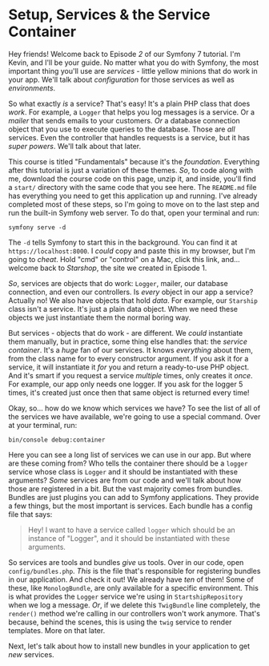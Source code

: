 # Setup, Services & the Service Container

Hey friends! Welcome back to Episode *2* of our Symfony 7 tutorial. I'm Kevin, and I'll be your guide. No matter what you do with Symfony, the most important thing you'll use are *services* - little yellow minions that do work in your app. We'll talk about *configuration* for those services as well as *environments*.

So what exactly *is* a service? That's easy! It's a plain PHP class that does *work*. For example, a `Logger` that helps you log messages is a service. Or a *mailer* that sends emails to your customers. *Or* a database connection object that you use to execute queries to the database. Those are *all* services. Even the controller that handles requests is a service, but it has *super powers*. We'll talk about that later.

This course is titled "Fundamentals" because it's the *foundation*. Everything after this tutorial is just a variation of these themes. *So*, to code along with me, download the course code on this page, unzip it, and inside, you'll find a `start/` directory with the same code that you see here. The `README.md` file has everything you need to get this application up and running. I've already completed most of these steps, so I'm going to move on to the last step and run the built-in Symfony web server. To do that, open your terminal and run:

```terminal
symfony serve -d
```

The `-d` tells Symfony to start this in the background. You can find it at `https://localhost:8000`. I *could* copy and paste this in my browser, but I'm going to *cheat*. Hold "cmd" or "control" on a Mac, click this link, and... welcome back to *Starshop*, the site we created in Episode 1.

*So*, services are objects that do work: `Logger`, mailer, our database connection, and even our controllers. Is *every* object in our app a service? Actually no! We also have objects that hold *data*. For example, our `Starship` class isn't a service. It's just a plain data object. When we need these objects we just instantiate them the normal boring way.

But services - objects that do work - are different. We *could* instantiate them manually, but in practice, some thing else handles that: the *service container*. It's a *huge* fan of our services. It knows *everything* about them, from the class name for to every constructor argument. If you ask it for a service, it will instantiate it *for* you and return a ready-to-use PHP object. And it's smart if you request a service *multiple* times, only creates it *once*. For example, our app only needs one logger. If you ask for the logger 5 times, it's created just once then that same object is returned every time!

Okay, so... how do we know which services we have? To see the list of all of the services we have available, we're going to use a special command. Over at your terminal, run:

```terminal
bin/console debug:container
```

Here you can see a long list of services we can use in our app. But where are these coming from? Who tells the container there should be a `logger` service whose class is `Logger` and it should be instantiated with these arguments? *Some* services are from our code and we'll talk about how those are registered in a bit. But the vast majority comes from bundles. Bundles are just plugins you can add to Symfony applications. They provide a few things, but the most important is services. Each bundle has a config file that says:

> Hey! I want to have a service called `logger` which should be an instance of "Logger", and it
> should be instantiated with these arguments.

So services are tools and bundles *give* us tools. Over in our code, open `config/bundles.php`. *This* is the file that's responsible for registering bundles in our application. And check it out! We already have *ten* of them! Some of these, like `MonologBundle`, are only available for a specific environment. This is what provides the `Logger` service we're using in `StartshipRepository` when we log a message. *Or*, if we delete this `TwigBundle` line completely, the `render()` method we're calling in our controllers won't work anymore. That's because, behind the scenes, this is using the `twig` service to render templates. More on that later.

Next, let's talk about how to install new bundles in your application to get *new* services.
